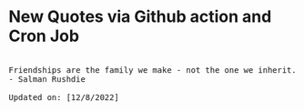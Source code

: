 # New Quotes via Github action and Cron Job

<pre>
<!-- #quote -->
Friendships are the family we make - not the one we inherit. I've always been someone to whom friendship, elective affinities, is as important as family.
- Salman Rushdie

Updated on: [12/8/2022]
<!-- #quoteEnd -->
</pre>
